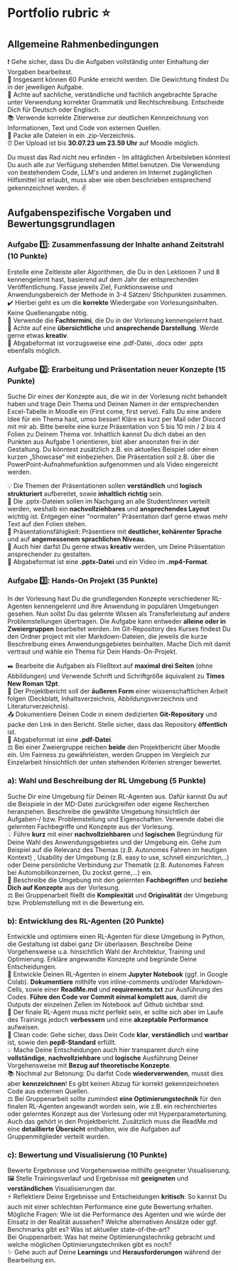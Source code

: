 #  Portfolio rubric ⭐

## Allgemeine Rahmenbedingungen 

❗ Gehe sicher, dass Du die Aufgaben vollständig unter Einhaltung der Vorgaben bearbeitest. \
🎯 Insgesamt können 60 Punkte erreicht werden. Die Gewichtung findest Du in der jeweiligen Aufgabe. \
💬 Achte auf sachliche, verständliche und fachlich angebrachte Sprache unter Verwendung korrekter Grammatik und Rechtschreibung. Entscheide Dich für Deutsch oder Englisch. \
📚 Verwende korrekte Zitierweise zur deutlichen Kennzeichnung von Informationen, Text und Code von externen Quellen. \
📁 Packe alle Dateien in ein .zip-Verzeichnis. \
⏰ Der Upload ist bis **30.07.23 um 23.59 Uhr** auf Moodle möglich.

Du musst das Rad nicht neu erfinden - Im alltäglichen Arbeitsleben könntest Du auch alle zur Verfügung stehenden Mittel benutzen. Die Verwendung von bestehendem Code, LLM's und anderen im Internet zugänglichen Hilfsmittel ist erlaubt, muss aber wie oben beschrieben entsprechend gekennzeichnet werden. ✌️

## Aufgabenspezifische Vorgaben und Bewertungsgrundlagen

### Aufgabe 1️⃣: Zusammenfassung der Inhalte anhand Zeitstrahl (10 Punkte)
Erstelle eine Zeitleiste aller Algorithmen, die Du in den Lektionen 7 und 8 kennengelernt hast, basierend auf dem Jahr der entsprechenden Veröffentlichung. Fasse jeweils Ziel, Funktionsweise und Anwendungsbereich der Methode in 3-4 Sätzen/ Stichpunkten zusammen.\
✔️ Hierbei geht es um die **korrekte** Wiedergabe von Vorlesungsinhalten. Keine Quellenangabe nötig. \
📖 Verwende die **Fachtermini**, die Du in der Vorlesung kennengelernt hast. \
🎨 Achte auf eine **übersichtliche** und **ansprechende Darstellung**. Werde gerne etwas **kreativ**. \
📄 Abgabeformat ist vorzugsweise eine .pdf-Datei, .docx oder .pptx ebenfalls möglich.  

### Aufgabe 2️⃣: Erarbeitung und Präsentation neuer Konzepte (15 Punkte)
Suche Dir eines der Konzepte aus, die wir in der Vorlesung nicht behandelt haben und trage Dein Thema und Deinen Namen in der entsprechenden Excel-Tabelle in Moodle ein (First come, first serve). Falls Du eine andere Idee für ein Thema hast, umso besser! Kläre es kurz per Mail oder Discord mit mir ab.
Bitte bereite eine kurze Präsentation von 5 bis 10 min / 2 bis 4 Folien zu Deinem Thema vor. Inhaltlich kannst Du dich dabei an den Punkten aus Aufgabe 1 orientieren, bist aber ansonsten frei in der Gestaltung. Du könntest zusätzlich z.B. ein aktuelles Beispiel oder einen kurzen „Showcase“ mit einbeziehen. Die Präsentation soll z.B. über die PowerPoint-Aufnahmefunktion aufgenommen und als Video eingereicht werden.

💡 Die Themen der Präsentationen sollen **verständlich** und **logisch strukturiert** aufbereitet, sowie **inhaltlich richtig** sein.\
🌸 Die .pptx-Dateien sollen im Nachgang an alle Student/innen verteilt werden, weshalb ein **nachvollziehbares** und **ansprechendes Layout** wichtig ist. Entgegen einer "normalen" Präsentation darf gerne etwas mehr Text auf den Folien stehen. \
💁 Präsentationsfähigkeit: Präsentiere mit **deutlicher, kohärenter Sprache** und auf **angemessenem sprachlichen Niveau**.\
🎨 Auch hier darfst Du gerne etwas **kreativ** werden, um Deine Präsentation ansprechender zu gestalten. \
📄 Abgabeformat ist eine **.pptx-Datei** und ein Video im **.mp4-Format**.

### Aufgabe 3️⃣: Hands-On Projekt (35 Punkte)
In der Vorlesung hast Du die grundlegenden Konzepte verschiedener RL-Agenten kennengelernt und ihre Anwendung in populären Umgebungen gesehen. Nun sollst Du das gelernte Wissen als Transferleistung auf andere Problemstellungen übertragen. Die Aufgabe kann entweder **alleine oder in Zweiergruppen** bearbeitet werden.
Im Git-Repository des Kurses findest Du den Ordner project mit vier Markdown-Dateien, die jeweils die kurze Beschreibung eines Anwendungsgebietes beinhalten. Mache Dich mit damit vertraut und wähle ein Thema für Dein Hands-On-Projekt. 

✒️ Bearbeite die Aufgaben als Fließtext auf **maximal drei Seiten** (ohne Abbildungen) und Verwende Schrift und Schriftgröße äquivalent zu **Times New Roman 12pt**.\
📑 Der Projektbericht soll der **äußeren Form** einer wissenschaftlichen Arbeit folgen (Deckblatt, Inhaltsverzeichnis, Abbildungsverzeichnis und Literaturverzeichnis).\
📤 Dokumentiere Deinen Code in einem dedizierten **Git-Repository** und packe den Link in den Bericht. Stelle sicher, dass das Repository **öffentlich** ist.\
📄 Abgabeformat ist eine **.pdf-Datei**.\
⚖️ Bei einer Zweiergruppe reichen **beide** den Projektbericht über Moodle ein. Um Fairness zu gewährleisten, werden Gruppen im Vergleich zur Einzelarbeit hinsichtlich der unten stehenden Kriterien strenger bewertet.


### a): Wahl und Beschreibung der RL Umgebung (5 Punkte)
Suche Dir eine Umgebung für Deinen RL-Agenten aus. Dafür kannst Du auf die Beispiele in der MD-Datei zurückgreifen oder eigene Recherchen heranziehen. Beschreibe die gewählte Umgebung hinsichtlich der Aufgaben-/ bzw. Problemstellung und Eigenschaften. Verwende dabei die gelernten Fachbegriffe und Konzepte aus der Vorlesung. \
💡 Führe **kurz** mit einer **nachvollziehbaren** und **logischen** Begründung für Deine Wahl des Anwendungsgebietes und der Umgebung ein. Gehe zum Beispiel auf die Relevanz des Themas (z.B. Autonomes Fahren im heutigen Kontext) , Usability der Umgebung (z.B. easy to use, schnell einzurichten,..) oder Deine persönliche Verbindung zur Thematik (z.B. Autonomes Fahren bei Automobilkonzernen, Du zockst gerne,...) ein. \
📖 Beschreibe die Umgebung mit den gelernten **Fachbegriffen** und **beziehe Dich auf Konzepte** aus der Vorlesung.\
⚖️ Bei Gruppenarbeit fließt die **Komplexität** und **Originalität** der Umgebung bzw. Problemstellung mit in die Bewertung ein.

### b): Entwicklung des RL-Agenten (20 Punkte)
Entwickle und optimiere einen RL-Agenten für diese Umgebung in Python, die Gestaltung ist dabei ganz Dir überlassen. Beschreibe Deine Vorgehensweise u.a. hinsichtlich Wahl der Architektur, Training und Optimierung. Erkläre angewandte Konzepte und begründe Deine Entscheidungen.\
📓 Entwickle Deinen RL-Agenten in einem **Jupyter Notebook** (ggf. in Google Colab). **Dokumentiere** mithilfe von inline-comments und/oder Markdown-Cells, sowie einer **ReadMe.md** und **requirements.txt** zur Ausführung des Codes.  **Führe den Code vor Commit einmal komplett aus**, damit die Outputs der einzelnen Zellen im Notebook auf Github sichtbar sind. \
🤖 Der finale RL-Agent muss nicht perfekt sein, er sollte sich aber im Laufe des Trainings jedoch **verbessern** und eine **akzeptable Performance** aufweisen.\
🚿 Clean code: Gehe sicher, dass Dein Code **klar**, **verständlich** und **wartbar** ist, sowie den **pep8-Standard** erfüllt.\
💡 Mache Deine Entscheidungen auch hier transparent durch eine **vollständige**, **nachvollziehbare** und **logische** Ausführung Deiner Vorgehensweise mit **Bezug auf theoretische Konzepte**.\
📚 Nochmal zur Betonung: Du darfst Code **wiederverwenden**, musst dies aber **kennzeichnen**! Es gibt keinen Abzug für korrekt gekennzeichneten Code aus externen Quellen.\
⚖️ Bei Gruppenarbeit sollte zumindest **eine Optimierungstechnik** für den finalen RL-Agenten angewandt worden sein, wie z.B. ein recherchiertes oder gelerntes Konzept aus der Vorlesung oder mit Hyperparametertuning. Auch das gehört in den Projektbericht. Zusätzlich muss die ReadMe.md eine **detaillierte Übersicht** enthalten, wie die Aufgaben auf Gruppenmitglieder verteilt wurden. 

### c): Bewertung und Visualisierung (10 Punkte)
Bewerte Ergebnisse und Vorgehensweise mithilfe geeigneter Visualisierung. \
🖼️ Stelle Trainingsverlauf und Ergebnisse mit **geeigneten** und **verständlichen** Visualisierungen dar. \
⚡ Reflektiere Deine Ergebnisse und Entscheidungen **kritisch**: So kannst Du auch mit einer schlechten Performance eine gute Bewertung erhalten. Mögliche Fragen: Wie ist die Performance des Agenten und wie würde der Einsatz in der Realität aussehen? Welche alternativen Ansätze oder ggf. Benchmarks gibt es? Was ist aktueller state-of-the-art?\
Bei Gruppenarbeit: Was hat meine Optimierungstechnikg gebracht und welche möglichen Optimierungstechniken gibt es noch?\
✨ Gehe auch auf Deine **Learnings** und **Herausforderungen** während der Bearbeitung ein. 
